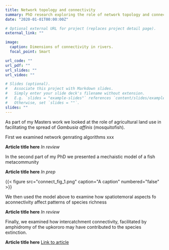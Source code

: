 ```yaml
---
title: Network topology and connectivity
summary: PhD research exploring the role of network topology and connectivity in shaping extinction risk and patterns of richness.
date: "2020-01-01T00:00:00Z"

# Optional external URL for project (replaces project detail page).
external_link: ""

image:
  caption: Dimensions of connectivity in rivers.
  focal_point: Smart

url_code: ""
url_pdf: ""
url_slides: ""
url_video: ""

# Slides (optional).
#   Associate this project with Markdown slides.
#   Simply enter your slide deck's filename without extension.
#   E.g. `slides = "example-slides"` references `content/slides/example-slides.md`.
#   Otherwise, set `slides = ""`.
slides: ""
---
```


As part of my Masters work we looked at the role of agricultural land use in facilitating the spread of *Gambusia affinis* (mosquitofish). 

First we examined network genrating algorithms xxx

**Article title here** *In review* 


In the second part of my PhD we presented a mechaistic model of a fish metacommunity

**Article title here** *In prep* 

{{< figure src="connect_fig_1.png" caption="A caption" numbered="false" >}}

We then used the model above to examine how spatiotemoral aspects fo aconnectivity affect patterns of species richness

**Article title here** *In review* 

Finally, we examined how intercatchment connectivity, facilitated by amphidromy of the upkororo may have contributed to the species extinction. 

**Article title here**  [Link to article](https://onlinelibrary.wiley.com/doi/abs/10.1111/eff.12395)


